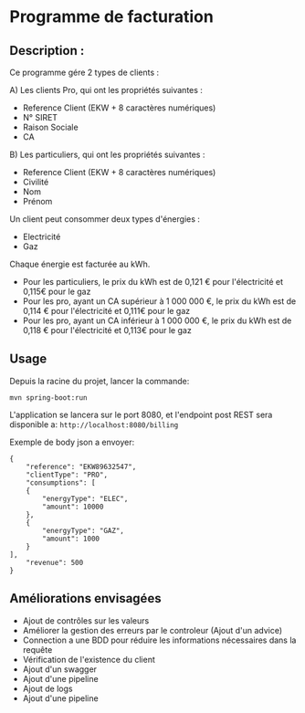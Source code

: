 # **Programme de facturation**

## **Description :**

Ce programme gére 2 types de clients :

A) Les clients Pro, qui ont les propriétés suivantes :
- Reference Client (EKW + 8 caractères numériques)
- N° SIRET
- Raison Sociale
- CA

B) Les particuliers, qui ont les propriétés suivantes :
- Reference Client (EKW + 8 caractères numériques)
- Civilité
- Nom
- Prénom

Un client peut consommer deux types d'énergies :
- Electricité
- Gaz

Chaque énergie est facturée au kWh.
- Pour les particuliers, le prix du kWh est de 0,121 € pour l'électricité et 0,115€ pour le gaz
- Pour les pro, ayant un CA supérieur à 1 000 000 €, le prix du kWh est de 0,114 € pour l'électricité et 0,111€ pour le gaz
- Pour les pro, ayant un CA inférieur à 1 000 000 €, le prix du kWh est de 0,118 € pour l'électricité et 0,113€ pour le gaz


## Usage
Depuis la racine du projet, lancer la commande:

`mvn spring-boot:run`

L'application se lancera sur le port 8080, et l'endpoint post REST sera disponible a: `http://localhost:8080/billing`

Exemple de body json a envoyer:

```
{
    "reference": "EKW89632547",
    "clientType": "PRO",
    "consumptions": [
    {
        "energyType": "ELEC",
        "amount": 10000
    },
    {
        "energyType": "GAZ",
        "amount": 1000
    }
],
    "revenue": 500
}
```


## Améliorations envisagées
- Ajout de contrôles sur les valeurs
- Améliorer la gestion des erreurs par le controleur (Ajout d'un advice)
- Connection a une BDD pour réduire les informations nécessaires dans la requête
- Vérification de l'existence du client
- Ajout d'un swagger
- Ajout d'une pipeline
- Ajout de logs
- Ajout d'une pipeline
